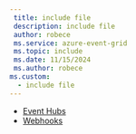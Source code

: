 ```yaml
---
 title: include file
 description: include file
 author: robece
 ms.service: azure-event-grid
 ms.topic: include
 ms.date: 11/15/2024
 ms.author: robece
ms.custom:
  - include file
---
```


- [Event Hubs](../namespace-handler-event-hubs.md)
- [Webhooks](../namespace-handler-webhook.md)
